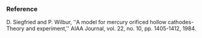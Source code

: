 ### Reference
D. Siegfried and P. Wilbur, ''A model for mercury orificed hollow cathodes-Theory and experiment,'' AIAA Journal, vol. 22, no. 10, pp. 1405-1412, 1984.
